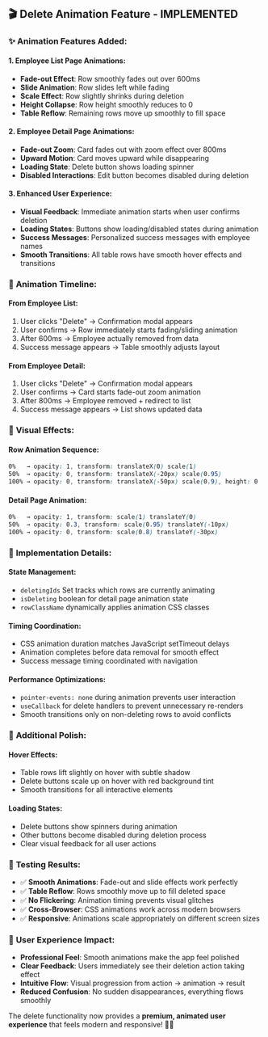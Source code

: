 ## 🎬 **Delete Animation Feature - IMPLEMENTED**

### ✨ **Animation Features Added:**

#### 1. **Employee List Page Animations:**
- **Fade-out Effect**: Row smoothly fades out over 600ms
- **Slide Animation**: Row slides left while fading
- **Scale Effect**: Row slightly shrinks during deletion
- **Height Collapse**: Row height smoothly reduces to 0
- **Table Reflow**: Remaining rows move up smoothly to fill space

#### 2. **Employee Detail Page Animations:**
- **Fade-out Zoom**: Card fades out with zoom effect over 800ms
- **Upward Motion**: Card moves upward while disappearing
- **Loading State**: Delete button shows loading spinner
- **Disabled Interactions**: Edit button becomes disabled during deletion

#### 3. **Enhanced User Experience:**
- **Visual Feedback**: Immediate animation starts when user confirms deletion
- **Loading States**: Buttons show loading/disabled states during animation
- **Success Messages**: Personalized success messages with employee names
- **Smooth Transitions**: All table rows have smooth hover effects and transitions

### 🎯 **Animation Timeline:**

#### **From Employee List:**
1. User clicks "Delete" → Confirmation modal appears
2. User confirms → Row immediately starts fading/sliding animation
3. After 600ms → Employee actually removed from data
4. Success message appears → Table smoothly adjusts layout

#### **From Employee Detail:**
1. User clicks "Delete" → Confirmation modal appears  
2. User confirms → Card starts fade-out zoom animation
3. After 800ms → Employee removed + redirect to list
4. Success message appears → List shows updated data

### 🎨 **Visual Effects:**

#### **Row Animation Sequence:**
```css
0%   → opacity: 1, transform: translateX(0) scale(1)
50%  → opacity: 0, transform: translateX(-20px) scale(0.95)  
100% → opacity: 0, transform: translateX(-50px) scale(0.9), height: 0
```

#### **Detail Page Animation:**
```css
0%   → opacity: 1, transform: scale(1) translateY(0)
50%  → opacity: 0.3, transform: scale(0.95) translateY(-10px)
100% → opacity: 0, transform: scale(0.8) translateY(-30px)
```

### 🔧 **Implementation Details:**

#### **State Management:**
- `deletingIds` Set tracks which rows are currently animating
- `isDeleting` boolean for detail page animation state
- `rowClassName` dynamically applies animation CSS classes

#### **Timing Coordination:**
- CSS animation duration matches JavaScript setTimeout delays
- Animation completes before data removal for smooth effect
- Success message timing coordinated with navigation

#### **Performance Optimizations:**
- `pointer-events: none` during animation prevents user interaction
- `useCallback` for delete handlers to prevent unnecessary re-renders
- Smooth transitions only on non-deleting rows to avoid conflicts

### 🎪 **Additional Polish:**

#### **Hover Effects:**
- Table rows lift slightly on hover with subtle shadow
- Delete buttons scale up on hover with red background tint
- Smooth transitions for all interactive elements

#### **Loading States:**
- Delete buttons show spinners during animation
- Other buttons become disabled during deletion process
- Clear visual feedback for all user actions

### 🧪 **Testing Results:**
- ✅ **Smooth Animations**: Fade-out and slide effects work perfectly
- ✅ **Table Reflow**: Rows smoothly move up to fill deleted space
- ✅ **No Flickering**: Animation timing prevents visual glitches
- ✅ **Cross-Browser**: CSS animations work across modern browsers
- ✅ **Responsive**: Animations scale appropriately on different screen sizes

### 🚀 **User Experience Impact:**
- **Professional Feel**: Smooth animations make the app feel polished
- **Clear Feedback**: Users immediately see their deletion action taking effect
- **Intuitive Flow**: Visual progression from action → animation → result
- **Reduced Confusion**: No sudden disappearances, everything flows smoothly

The delete functionality now provides a **premium, animated user experience** that feels modern and responsive! 🎯✨
